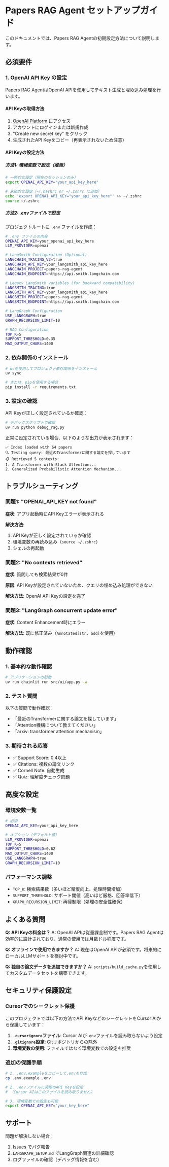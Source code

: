 # Papers RAG Agent セットアップガイド

このドキュメントでは、Papers RAG Agentの初期設定方法について説明します。

## 必須要件

### 1. OpenAI API Key の設定

Papers RAG AgentはOpenAI APIを使用してテキスト生成と埋め込み処理を行います。

#### API Keyの取得方法

1. [OpenAI Platform](https://platform.openai.com/api-keys) にアクセス
2. アカウントにログインまたは新規作成
3. "Create new secret key" をクリック
4. 生成されたAPI Keyをコピー（再表示されないため注意）

#### API Keyの設定方法

##### 方法1: 環境変数で設定（推奨）

```bash
# 一時的な設定（現在のセッションのみ）
export OPENAI_API_KEY="your_api_key_here"

# 永続的な設定（~/.bashrc or ~/.zshrc に追加）
echo 'export OPENAI_API_KEY="your_api_key_here"' >> ~/.zshrc
source ~/.zshrc
```

##### 方法2: .envファイルで設定

プロジェクトルートに `.env` ファイルを作成：

```bash
# .env ファイルの内容
OPENAI_API_KEY=your_openai_api_key_here
LLM_PROVIDER=openai

# LangSmith Configuration (Optional)
LANGCHAIN_TRACING_V2=true
LANGCHAIN_API_KEY=your_langsmith_api_key_here
LANGCHAIN_PROJECT=papers-rag-agent
LANGCHAIN_ENDPOINT=https://api.smith.langchain.com

# Legacy LangSmith variables (for backward compatibility)
LANGSMITH_TRACING=true
LANGSMITH_API_KEY=your_langsmith_api_key_here
LANGSMITH_PROJECT=papers-rag-agent
LANGSMITH_ENDPOINT=https://api.smith.langchain.com

# LangGraph Configuration
USE_LANGGRAPH=true
GRAPH_RECURSION_LIMIT=10

# RAG Configuration
TOP_K=5
SUPPORT_THRESHOLD=0.35
MAX_OUTPUT_CHARS=1400
```

### 2. 依存関係のインストール

```bash
# uvを使用してプロジェクト依存関係をインストール
uv sync

# または、pipを使用する場合
pip install -r requirements.txt
```

### 3. 設定の確認

API Keyが正しく設定されているか確認：

```bash
# デバッグスクリプトで確認
uv run python debug_rag.py
```

正常に設定されている場合、以下のような出力が表示されます：

```
✅ Index loaded with 64 papers
🔍 Testing query: 最近のTransformerに関する論文を探しています
📋 Retrieved 5 contexts:
1. A Transformer with Stack Attention...
2. Generalized Probabilistic Attention Mechanism...
```

## トラブルシューティング

### 問題1: "OPENAI_API_KEY not found"

**症状**: アプリ起動時にAPI Keyエラーが表示される

**解決方法**:

1. API Keyが正しく設定されているか確認
2. 環境変数の再読み込み（`source ~/.zshrc`）
3. シェルの再起動

### 問題2: "No contexts retrieved"

**症状**: 質問しても検索結果が0件

**原因**: API Keyが設定されていないため、クエリの埋め込み処理ができない

**解決方法**: OpenAI API Keyの設定を完了

### 問題3: "LangGraph concurrent update error"

**症状**: Content Enhancement時にエラー

**解決方法**: 既に修正済み（`Annotated[str, add]`を使用）

## 動作確認

### 1. 基本的な動作確認

```bash
# アプリケーションの起動
uv run chainlit run src/ui/app.py -w
```

### 2. テスト質問

以下の質問で動作確認：

- 「最近のTransformerに関する論文を探しています」
- 「Attention機構について教えてください」
- 「arxiv: transformer attention mechanism」

### 3. 期待される応答

- ✅ Support Score: 0.4以上
- ✅ Citations: 複数の論文リンク
- ✅ Cornell Note: 自動生成
- ✅ Quiz: 理解度チェック問題

## 高度な設定

### 環境変数一覧

```bash
# 必須
OPENAI_API_KEY=your_api_key_here

# オプション（デフォルト値）
LLM_PROVIDER=openai
TOP_K=5
SUPPORT_THRESHOLD=0.62
MAX_OUTPUT_CHARS=1400
USE_LANGGRAPH=true
GRAPH_RECURSION_LIMIT=10
```

### パフォーマンス調整

- `TOP_K`: 検索結果数（多いほど精度向上、処理時間増加）
- `SUPPORT_THRESHOLD`: サポート閾値（高いほど厳格、回答率低下）
- `GRAPH_RECURSION_LIMIT`: 再帰制限（処理の安全性確保）

## よくある質問

**Q: API Keyの料金は？**
A: OpenAI APIは従量課金制です。Papers RAG Agentは効率的に設計されており、通常の使用では月数ドル程度です。

**Q: オフラインで使用できますか？**
A: 現在はOpenAI APIが必須です。将来的にローカルLLMサポートを検討中です。

**Q: 独自の論文データを追加できますか？**
A: `scripts/build_cache.py`を使用してカスタムデータセットを構築できます。

## セキュリティ保護設定

### Cursorでのシークレット保護

このプロジェクトでは以下の方法でAPI KeyなどのシークレットをCursor AIから保護しています：

1. **`.cursorignore`ファイル**: Cursor AIが`.env`ファイルを読み取らないよう設定
2. **`.gitignore`設定**: Gitリポジトリからの除外
3. **環境変数の使用**: ファイルではなく環境変数での設定を推奨

### 追加の保護手順

```bash
# 1. .env.exampleをコピーして.envを作成
cp .env.example .env

# 2. .envファイルに実際のAPI Keyを設定
# （Cursor AIはこのファイルを読み取りません）

# 3. 環境変数での設定も可能
export OPENAI_API_KEY="your_key_here"
```

## サポート

問題が解決しない場合：

1. [Issues](https://github.com/your-repo/issues) でバグ報告
2. `LANGGRAPH_SETUP.md` でLangGraph関連の詳細確認
3. ログファイルの確認（デバッグ情報を含む）
